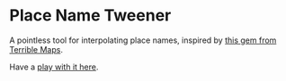 # Place Name Tweener

A pointless tool for interpolating place names, inspired by [this gem from Terrible Maps](https://x.com/TerribleMaps/status/1806242037752111123?lang=en).

Have a [play with it here](https://bothness.github.io/placetweener).
